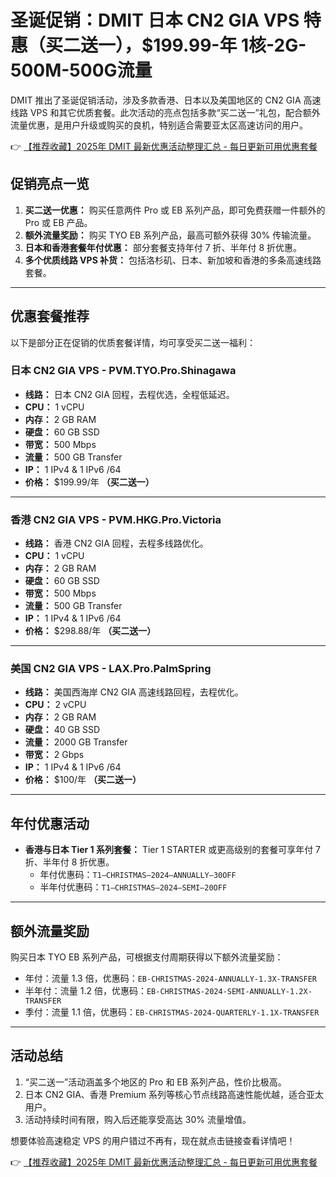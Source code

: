 # 圣诞促销：DMIT 日本 CN2 GIA VPS 特惠（买二送一），$199.99-年 1核-2G-500M-500G流量

DMIT 推出了圣诞促销活动，涉及多款香港、日本以及美国地区的 CN2 GIA 高速线路 VPS 和其它优质套餐。此次活动的亮点包括多款“买二送一”礼包，配合额外流量优惠，是用户升级或购买的良机，特别适合需要亚太区高速访问的用户。

👉 [【推荐收藏】2025年 DMIT 最新优惠活动整理汇总 - 每日更新可用优惠套餐](https://bit.ly/dmit_coupon)

## 促销亮点一览

1. **买二送一优惠：** 购买任意两件 Pro 或 EB 系列产品，即可免费获赠一件额外的 Pro 或 EB 产品。
2. **额外流量奖励：** 购买 TYO EB 系列产品，最高可额外获得 30% 传输流量。
3. **日本和香港套餐年付优惠：** 部分套餐支持年付 7 折、半年付 8 折优惠。
4. **多个优质线路 VPS 补货：** 包括洛杉矶、日本、新加坡和香港的多条高速线路套餐。

---

## 优惠套餐推荐

以下是部分正在促销的优质套餐详情，均可享受买二送一福利：

### 日本 CN2 GIA VPS - PVM.TYO.Pro.Shinagawa
- **线路：** 日本 CN2 GIA 回程，去程优选，全程低延迟。
- **CPU：** 1 vCPU  
- **内存：** 2 GB RAM  
- **硬盘：** 60 GB SSD  
- **带宽：** 500 Mbps  
- **流量：** 500 GB Transfer  
- **IP：** 1 IPv4 & 1 IPv6 /64  
- **价格：** $199.99/年 **（买二送一）**

---

### 香港 CN2 GIA VPS - PVM.HKG.Pro.Victoria
- **线路：** 香港 CN2 GIA 回程，去程多线路优化。
- **CPU：** 1 vCPU  
- **内存：** 2 GB RAM  
- **硬盘：** 60 GB SSD  
- **带宽：** 500 Mbps  
- **流量：** 500 GB Transfer  
- **IP：** 1 IPv4 & 1 IPv6 /64  
- **价格：** $298.88/年 **（买二送一）**

---

### 美国 CN2 GIA VPS - LAX.Pro.PalmSpring
- **线路：** 美国西海岸 CN2 GIA 高速线路回程，去程优化。
- **CPU：** 2 vCPU  
- **内存：** 2 GB RAM  
- **硬盘：** 40 GB SSD  
- **流量：** 2000 GB Transfer  
- **带宽：** 2 Gbps  
- **IP：** 1 IPv4 & 1 IPv6 /64  
- **价格：** $100/年 **（买二送一）**

---

## 年付优惠活动

- **香港与日本 Tier 1 系列套餐：** Tier 1 STARTER 或更高级别的套餐可享年付 7 折、半年付 8 折优惠。
  - 年付优惠码：`T1–CHRISTMAS–2024–ANNUALLY–30OFF`
  - 半年付优惠码：`T1–CHRISTMAS–2024–SEMI–20OFF`

---

## 额外流量奖励

购买日本 TYO EB 系列产品，可根据支付周期获得以下额外流量奖励：
- 年付：流量 1.3 倍，优惠码：`EB-CHRISTMAS-2024-ANNUALLY-1.3X-TRANSFER`  
- 半年付：流量 1.2 倍，优惠码：`EB-CHRISTMAS-2024-SEMI-ANNUALLY-1.2X-TRANSFER`  
- 季付：流量 1.1 倍，优惠码：`EB-CHRISTMAS-2024-QUARTERLY-1.1X-TRANSFER`

---

## 活动总结

1. “买二送一”活动涵盖多个地区的 Pro 和 EB 系列产品，性价比极高。
2. 日本 CN2 GIA、香港 Premium 系列等核心节点线路高速性能优越，适合亚太用户。
3. 活动持续时间有限，购入后还能享受高达 30% 流量增值。

想要体验高速稳定 VPS 的用户错过不再有，现在就点击链接查看详情吧！

👉 [【推荐收藏】2025年 DMIT 最新优惠活动整理汇总 - 每日更新可用优惠套餐](https://bit.ly/dmit_coupon)